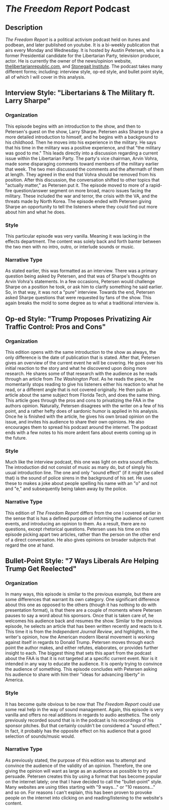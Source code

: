 # *The Freedom Report* Podcast

## Description

*The Freedom Report* is a political activism podcast held on itunes and podbean, and later published on youtube. It is a bi-weekly publication that airs every Monday and Wednesday. It is hosted by Austin Petersen, who is a former Presidential candidate for the Libertarian Party, television producer, actor. He is currently the owner of the news/opinion website, [thelibertarianrepublic.com](thelibertarianrepublic.com), and [Stonegait Institute](http://stonegaitinstitute.org). The podcast takes many different forms; including: interview style, op-ed style, and bullet point style, all of which I will cover in this analysis.

## Interview Style: "Libertarians & The Military ft. Larry Sharpe"

### Organization
This episode begins with an introduction to the show, and then to Petersen's guest on the show, Larry Sharpe. Petersen asks Sharpe to give a more detailed introduction to himself, and he begins with a background to his childhood. Then he moves into his experience in the military. He says that his time in the military was a positive experience, and that "the military was good to me." This leads directly into a discussion regarding a current issue within the Libertarian Party. The party's vice chairman, Arvin Vohra, made some disparaging comments toward members of the military earlier that week. The two men discussed the comments and the aftermath of them at length. They agreed in the end that Vohra should be removed from his position. After this discussion, the conversation shifted to other topics that "actually matter," as Petersen put it. The episode moved to more of a rapid-fire question/answer segment on more broad, macro issues facing the military. These included the war and terror, the crisis with the VA, and the threats made by North Korea. The episode ended with Petersen giving Sharpe an opportunity to tell the listeners where they could find out more about him and what he does.

### Style

This particular episode was very vanilla. Meaning it was lacking in the effects department. The content was solely back and forth banter between the two men with no intro, outro, or interlude sounds or music.

### Narrative Type

As stated earlier, this was formatted as an interview. There was a primary question being asked by Petersen, and that was of Sharpe's thoughts on Arvin Vohra's statements. In a few occasions, Petersen would challenge Sharpe on a position he took, or ask him to clarify something he said earlier. So, in that way, it was not a "pure" interview. Towards the end, Petersen asked Sharpe questions that were requested by fans of the show. This again breaks the mold to some degree as to what a traditional interview is.

## Op-ed Style: "Trump Proposes Privatizing Air Traffic Control: Pros and Cons"

### Organization

This edition opens with the same introduction to the show as always, the only difference is the date of publication that is stated. After that, Petersen gives an overview of the current event he will be covering. He goes over his initial reaction to the story and what he discovered upon doing more research. He shares some of that research with the audience as he reads through an article from *The Washington Post*. As he reads the piece, he momentarily stops reading to give his listeners either his reaction to what he read, or a different angle that is not covered originally. He then pulls an article about the same subject from Florida Tech, and does the same thing. This article goes through the pros and cons to privatizing the FAA in the authors opinion. Naturally, Petersen disagrees with the writer on a few of his point, and a rather hefty does of sardonic humor is applied in his analysis. Once he is finished with the article, he gives his own broad opinion on the issue, and invites his audience to share their own opinions. He also encourages them to spread his podcast around the internet. The podcast ends with a few notes to his more ardent fans about events coming up in the future.

### Style

Much like the interview podcast, this one was light on extra sound effects. The introduction did not consist of music as many do, but of simply his usual introduction line. The one and only "sound effect" (if it might be called that) is the sound of police sirens in the background of his set. He uses these to makes a joke about people spelling his name with an "o" and not and "e," and subsequently being taken away by the police.

### Narrative Type

This edition of *The Freedom Report* differs from the one I covered earlier in the sense that is has a defined purpose of informing the audience of current events, and introducing an opinion to them. As a result, there are no questions, except rhetorical questions. Petersen uses his time on this episode picking apart two articles, rather than the person on the other end of a direct conversation. He also gives opinions on broader subjects that regard the one at hand.

## Bullet-Point Style: "7 Ways Liberals Are Helping Trump Get Reelected"

### Organization

In many ways, this episode is similar to the previous example, but there are some differences that warrant its own category. One significant difference about this one as opposed to the others (though it has nothing to do with presentation format), is that there are a couple of moments where Petersen pauses to say a word about his sponsors. Once that is taken care of, he welcomes his audience back and resumes the show. Similar to the previous episode, he selects an article that has been written recently and reacts to it. This time it is from the *Independent Journal Review*, and highlights, in the writer's opinion, how the American modern liberal movement is working against itself in regards to Donald Trump. Petersen moves through each point the author makes, and either refutes, elaborates, or provides further insight to each. The biggest thing that sets this apart from the podcast about the FAA is that it is not targeted at a specific current event. Nor is it intended in any way to educate the audience. It is openly trying to convince the audience of something. This episode concludes with Petersen asking his audience to share with him their "ideas for advancing liberty" in America.

### Style

It has become quite obvious to be now that *The Freedom Report* could use some real help in the way of sound management. Again, this episode is very vanilla and offers no real additions in regards to audio aesthetics. The only previously recorded sound that is in the podcast is his recordings of his sponsor pitches. But that certainly couldn't be considered a "sound effect." In fact, it probably has the opposite effect on his audience that a good selection of sounds/music would.

### Narrative Type

As previously stated, the purpose of this edition was to attempt and convince the audience of the validity of an opinion. Therefore, the one giving the opinion will want as large as an audience as possible to try and persuade. Petersen creates this by using a format that has become popular on the internet lately; one that I have decided to call the "bullet-point" style. Many websites are using titles starting with "9 ways..." or "10 reasons..." and so on. For reasons I can't explain, this has been proven to provoke people on the internet into clicking on and reading/listening to the website's content.
